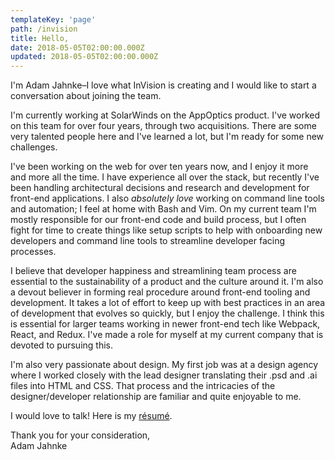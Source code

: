```yaml
---
templateKey: 'page'
path: /invision
title: Hello,
date: 2018-05-05T02:00:00.000Z
updated: 2018-05-05T02:00:00.000Z
---
```


I'm Adam Jahnke–I love what InVision is creating and I would like to start a conversation about joining the team.

I'm currently working at SolarWinds on the AppOptics product. I've worked on this team for over four years, through two acquisitions. There are some very talented people here and I've learned a lot, but I'm ready for some new challenges.

I've been working on the web for over ten years now, and I enjoy it more and more all the time. I have experience all over the stack, but recently I've been handling architectural decisions and research and development for front-end applications. I also _absolutely love_ working on command line tools and automation; I feel at home with Bash and Vim. On my current team I'm mostly responsible for our front-end code and build process, but I often fight for time to create things like setup scripts to help with onboarding new developers and command line tools to streamline developer facing processes.

I believe that developer happiness and streamlining team process are essential to the sustainability of a product and the culture around it. I'm also a devout believer in forming real procedure around front-end tooling and development. It takes a lot of effort to keep up with best practices in an area of development that evolves so quickly, but I enjoy the challenge. I think this is essential for larger teams working in newer front-end tech like Webpack, React, and Redux. I've made a role for myself at my current company that is devoted to pursuing this.

I'm also very passionate about design. My first job was at a design agency where I worked closely with the lead designer translating their .psd and .ai files into HTML and CSS. That process and the intricacies of the designer/developer relationship are familiar and quite enjoyable to me.

I would love to talk! Here is my [résumé](https://adamyonk.com/resume).

Thank you for your consideration,  
Adam Jahnke
